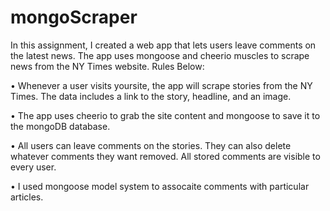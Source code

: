 # mongoScraper

In this assignment, I created a web app that lets users leave comments on the latest news. The app uses mongoose and cheerio muscles to scrape news from the NY Times website. Rules Below:

• Whenever a user visits yoursite, the app will scrape stories from the NY Times. The data includes a link to the story,         headline, and an image.

• The app uses cheerio to grab the site content and mongoose to save it to the mongoDB database.

• All users can leave comments on the stories. They can also delete whatever comments they want removed. All stored comments     are visible to every user. 

• I used mongoose model system to assocaite comments with particular articles. 

